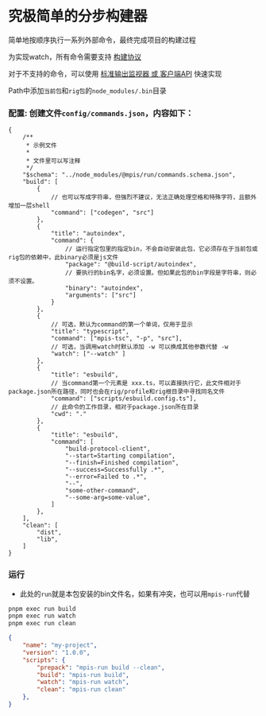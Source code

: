 # 究极简单的分步构建器

简单地按顺序执行一系列外部命令，最终完成项目的构建过程

为实现watch，所有命令需要支持 [构建协议](../shared)

对于不支持的命令，可以使用 [标准输出监视器 或 客户端API](../client) 快速实现

Path中添加`当前包`和`rig包`的`node_modules/.bin`目录


### 配置: 创建文件`config/commands.json`，内容如下：

```jsonc
{
	/**
	 * 示例文件
	 * 
	 * 文件里可以写注释
	 */
	"$schema": "../node_modules/@mpis/run/commands.schema.json",
	"build": [
		{
			// 也可以写成字符串，但强烈不建议，无法正确处理空格和特殊字符，且额外增加一层shell
			"command": ["codegen", "src"]
		},
		{
			"title": "autoindex",
			"command": {
				// 运行指定包里的指定bin，不会自动安装此包，它必须存在于当前包或rig包的依赖中，此binary必须是js文件
				"package": "@build-script/autoindex",
				// 要执行的bin名字，必须设置。但如果此包的bin字段是字符串，则必须不设置。
				"binary": "autoindex",
				"arguments": ["src"]
			}
		},
		{
			// 可选，默认为command的第一个单词，仅用于显示
			"title": "typescript",
			"command": ["mpis-tsc", "-p", "src"],
			// 可选，当调用watch时默认添加 -w 可以换成其他参数代替 -w
			"watch": ["--watch" ]
		},
		{
			"title": "esbuild",
			// 当command第一个元素是 xxx.ts，可以直接执行它，此文件相对于package.json所在路径，同时也会在rig/profile和rig根目录中寻找同名文件
			"command": ["scripts/esbuild.config.ts"],
			// 此命令的工作目录，相对于package.json所在目录
			"cwd": "."
		},
		{
			"title": "esbuild",
			"command": [
				"build-protocol-client",
				"--start=Starting compilation",
				"--finish=Finished compilation",
				"--success=Successfully .*",
				"--error=Failed to .*",
				"--",
				"some-other-command",
				"--some-arg=some-value",
			]
		},
	],
	"clean": [
		"dist",
		"lib",
	]
}
```

### 运行

* 此处的`run`就是本包安装的bin文件名，如果有冲突，也可以用`mpis-run`代替

```bash
pnpm exec run build
pnpm exec run watch
pnpm exec run clean
```

```json
{
	"name": "my-project",
	"version": "1.0.0",
	"scripts": {
		"prepack": "mpis-run build --clean",
		"build": "mpis-run build",
		"watch": "mpis-run watch",
		"clean": "mpis-run clean"
	},
}
```
